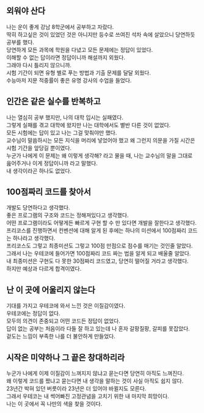 ## 외워야 산다

나는 운이 좋게 강남 8학군에서 공부하고 자랐다.  
딱히 하고싶은 것이 있었던 것은 아니지만 등수로 쓰여진 석차 속에 살았으니 당연하듯 공부를 했다.  
당연하게 모든 과목에 학원을 다녔고 모든 문제에는 정답이 있었다.  
이해할 수 없는 답이라면 정답이니까 해설까지 외웠다.  
그래야 다시 틀리지 않으니까.  
시험 기간이 되면 유형 별로 푸는 방법과 기출 문제를 달달 외웠다.  
수능마저 지문 적중률이 좋은 유명 강사의 수업을 들었다.  

## 인간은 같은 실수를 반복하고

나는 열심히 공부 했지만, 나의 대학 입시는 실패였다.  
그렇게 실패를 겪고 대학에 왔지만 나는 대학에서도 별반 다른 것이 없었다.  
모든 시험에는 답이 있고 나는 그걸 맞춰야만 했다.  
교수님이 말씀하시는 모든 지식을 머리에 넣었어야 했고 왜 그런지 의문을 가질 시간은 시험 기간을 앞당길 뿐이였다.  
누군가 나에게 이 문제는 왜 이렇게 생각해? 라고 물을 때, 나는 교수님의 말을 그대로 읊어주거나 이게 정답이니까 라고 말했다.  
내 생각이라곤 하나도 없었다.  

## 100점짜리 코드를 찾아서

개발도 당연하다고 생각했다.  
좋은 프로그램의 구조와 코드는 정해져있다고 생각했다.  
어떤 프로그램이라도 어떻게든 빠르게 구현 할 수 만 있다면 개발을 잘한다고 생각했다.  
프리코스를 진행하면서 컨벤션에 대해 알게 된 후에는 하나의 미션에서 100점짜리 코드는 하나라고 생각했다.  
프리코스도 그렇고 최종미션도 그렇고 100점 만점으로 점수를 매기는 것인줄 알았다.  
그래서 나는 우테코에 들어가면 100점짜리 코드 짜는 법을 알게 되고 배울줄 알았다.  
내 최종미션은 구현도 다 못한 30점짜리 코드였고, 당연히 떨어질 거라고 생각했다.  
하지만 예상과 다르게 합격이였다.  

## 난 이 곳에 어울리지 않는다

기대를 가지고 우테코에 와서 느낀 것은 이질감이였다.  
우테코에는 정답이 없다.  
모두의 의견이 존중되고 어떤 코드든 정답이 없었다.  
답이 없는 공부는 처음이라 다들 잘 하고 있는데 나 혼자 갈팡질팡, 갈피를 못잡았다.  
겉도는 느낌이 부족한 나를 더 불안하게 만들었다.  

## 시작은 미약하나 그 끝은 창대하리라

누군가 나에게 이제 이질감이 느껴지지 않냐고 묻는다면 당연히 아직도 느껴진다.  
왜 이렇게 코드를 짰냐고 묻는다면 내 생각을 말하는 것이 사실 아직도 쉽지 않다.  
23년간 박혀 있던 버릇이라 23년은 더 있어야 바뀔지도 모른다.  
그래서 우테코는 내 썩어빠진 고정관념을 고치기 위한 내 마지막 희망이다.  
나는 이 곳에서 꼭 나만의 색을 찾을 것이다.  